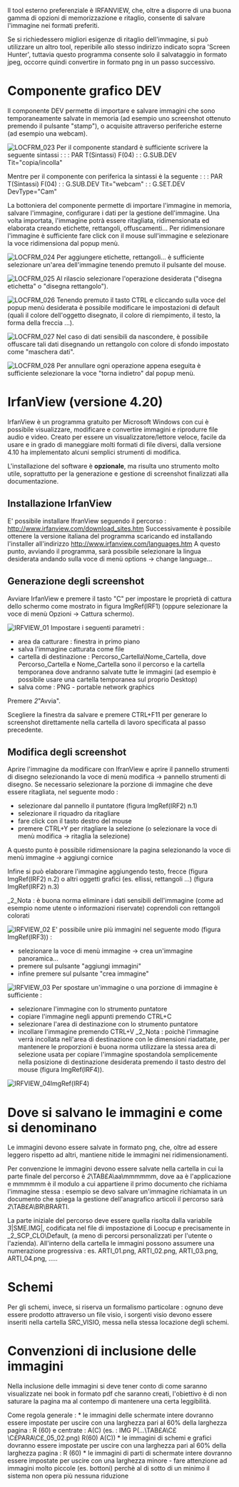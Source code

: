 Il tool esterno preferenziale è IRFANVIEW, che, oltre a disporre di una buona gamma di opzioni di memorizzazione e ritaglio, consente di salvare l'immagine nei formati preferiti.

Se si richiedessero migliori esigenze di ritaglio dell'immagine, si può utilizzare un altro tool, reperibile allo stesso indirizzo indicato sopra 'Screen Hunter', tuttavia questo programma consente solo il salvataggio in formato jpeg, occorre quindi convertire in formato png in un passo successivo.

# Componente grafico DEV
Il componente DEV permette di importare e salvare immagini che sono temporaneamente salvate in memoria (ad esempio uno screenshot ottenuto premendo il pulsante "stamp"), o acquisite attraverso periferiche esterne (ad esempio una webcam).

![LOCFRM_023](http://localhost:3000/immagini/LOCFRM_LTD/LOCFRM_023.png)
Per il componente standard è sufficiente scrivere la seguente sintassi : 
 :  : PAR T(Sintassi) F(04)
  :   : G.SUB.DEV Tit="copia/incolla"

Mentre per il componente con periferica la sintassi è la seguente : 
 :  : PAR T(Sintassi) F(04)
  :   : G.SUB.DEV Tit="webcam"
  :   : G.SET.DEV DevType="Cam"


La bottoniera del componente permette di importare l'immagine in memoria, salvare l'immagine, configurare i dati per la gestione dell'immagine. Una volta importata, l'immagine potrà essere ritagliata, ridimensionata ed elaborata creando etichette, rettangoli, offuscamenti...
Per ridimensionare l'immagine è sufficiente fare click con il mouse sull'immagine e selezionare la voce ridimensiona dal popup menù.

![LOCFRM_024](http://localhost:3000/immagini/LOCFRM_LTD/LOCFRM_024.png)
Per aggiungere etichette, rettangoli... è sufficiente selezionare un'area dell'immagine tenendo premuto il pulsante del mouse.

![LOCFRM_025](http://localhost:3000/immagini/LOCFRM_LTD/LOCFRM_025.png)
Al rilascio selezionare l'operazione desiderata ("disegna etichetta" o "disegna rettangolo").

![LOCFRM_026](http://localhost:3000/immagini/LOCFRM_LTD/LOCFRM_026.png)
Tenendo premuto il tasto CTRL e cliccando sulla voce del popup menù desiderata è possibile modificare le impostazioni di default (quali il colore dell'oggetto disegnato, il colore di riempimento, il testo, la forma della freccia ...).

![LOCFRM_027](http://localhost:3000/immagini/LOCFRM_LTD/LOCFRM_027.png)
Nel caso di dati sensibili da nascondere, è possibile offuscare tali dati disegnando un rettangolo con colore di sfondo impostato come "maschera dati".

![LOCFRM_028](http://localhost:3000/immagini/LOCFRM_LTD/LOCFRM_028.png)
Per annullare ogni operazione appena eseguita è sufficiente selezionare la voce "torna indietro" dal popup menù.

# IrfanView (versione 4.20)
IrfanView è un programma gratuito per Microsoft Windows con cui è possibile visualizzare, modificare e convertire immagini e riprodurre file audio e video. Creato per essere un visualizzatore/lettore veloce, facile da usare e in grado di maneggiare molti formati di file diversi, dalla versione 4.10 ha implementato alcuni semplici strumenti di modifica.

L'installazione del software è **opzionale**, ma risulta uno strumento molto utile, soprattutto per la generazione e gestione di screenshot finalizzati alla documentazione.

## Installazione IrfanView
E' possibile installare IfranView seguendo il percorso : 
http://www.irfanview.com/download_sites.htm
Successivamente è possibile ottenere la versione italiana del programma scaricando ed installando l'installer all'indirizzo
http://www.irfanview.com/languages.htm
A questo punto, avviando il programma, sarà possibile selezionare la lingua desiderata andando sulla voce di menù options -> change language...

## Generazione degli screenshot
Avviare IrfanView e premere il tasto "C" per impostare le proprietà di cattura dello schermo come mostrato in figura ImgRef(IRF1) (oppure selezionare la voce di menù  Opzioni -> Cattura schermo).

![IRFVIEW_01](http://localhost:3000/immagini/LOCFRM_LTD/IRFVIEW_01.png)
Impostare i seguenti parametri : 

- area da catturare :  finestra in primo piano
- salva l'immagine catturata come file
- cartella di destinazione :  Percorso_Cartella\Nome_Cartella, dove Percorso_Cartella e Nome_Cartella sono il percorso e la cartella temporanea dove andranno salvate tutte le immagini (ad esempio è possibile usare una cartella temporanea sul proprio Desktop)
- salva come :  PNG - portable network graphics

Premere _2_"Avvia".

Scegliere la finestra da salvare e premere CTRL+F11 per generare lo screenshot direttamente nella cartella di lavoro specificata al passo precedente.

## Modifica degli screenshot
Aprire l'immagine da modificare con IfranView e aprire il pannello strumenti di disegno selezionando la voce di menù modifica -> pannello strumenti di disegno.
Se necessario selezionare la porzione di immagine che deve essere ritagliata, nel seguente modo : 

- selezionare dal pannello il puntatore (figura ImgRef(IRF2) n.1)
- selezionare il riquadro da ritagliare
- fare click con il tasto destro del mouse
- premere CTRL+Y per ritagliare la selezione (o selezionare la voce di menù modifica -> ritaglia la selezione)

A questo punto è possibile ridimensionare la pagina selezionando la voce di menù immagine -> aggiungi cornice

Infine si può elaborare l'immagine aggiungendo testo, frecce (figura ImgRef(IRF2) n.2) o altri oggetti grafici (es. ellissi, rettangoli ...) (figura ImgRef(IRF2) n.3)

_2_Nota :  è buona norma eliminare i dati sensibili dell'immagine (come ad esempio nome utente o informazioni riservate) coprendoli con rettangoli colorati

![IRFVIEW_02](http://localhost:3000/immagini/LOCFRM_LTD/IRFVIEW_02.png)
E' possibile unire più immagini nel seguente modo (figura ImgRef(IRF3)) : 

- selezionare la voce di menù immagine -> crea un'immagine panoramica...
- premere sul pulsante "aggiungi immagini"
- infine premere sul pulsante "crea immagine"

![IRFVIEW_03](http://localhost:3000/immagini/LOCFRM_LTD/IRFVIEW_03.png)
Per spostare un'immagine o una porzione di immagine è sufficiente : 

- selezionare l'immagine con lo strumento puntatore
- copiare l'immagine negli appunti premendo CTRL+C
- selezionare l'area di destinazione con lo strumento puntatore
- incollare l'immagine premendo CTRL+V
_2_Nota :  poichè l'immagine verrà incollata nell'area di destinazione con le dimensioni riadattate, per mantenere le proporzioni è buona norma utilizzare la stessa area di selezione usata per copiare l'immagine spostandola semplicemente nella posizione di destinazione desiderata premendo il tasto destro del mouse (figura ImgRef(IRF4)).

![IRFVIEW_04](http://localhost:3000/immagini/LOCFRM_LTD/IRFVIEW_04.png)ImgRef(IRF4)

# Dove si salvano le immagini e come si denominano
Le immagini devono essere salvate in formato png, che, oltre ad essere leggero rispetto ad altri, mantiene nitide le immagini nei ridimensionamenti.

Per convenzione le immagini devono essere salvate nella cartella in cui la parte finale del percorso è _2_\TAB£A\aa\mmmmmm\, dove aa è l'applicazione e mmmmmm è il modulo a cui appartiene il primo documento che richiama l'immagine stessa :  esempio se devo salvare un'immagine richiamata in un documento che spiega la gestione dell'anagrafico articoli il percorso sarà _2_\TAB£A\BR\BRARTI.

La parte iniziale del percorso deve essere quella risolta dalla variabile _3_|SME.IMG|, codificata nel file di impostazione di Loocup e precisamente in _2_SCP_CLO\Default, (a meno di percorsi personalizzati per l'utente o l'azienda).
All'interno della cartella le immagini possono assumere una numerazione progressiva :  es. ARTI_01.png, ARTI_02.png, ARTI_03.png, ARTI_04.png, .....

# Schemi
Per gli schemi, invece, si riserva un formalismo particolare :  ognuno deve essere prodotto attraverso un file visio, i sorgenti visio devono essere inseriti nella cartella SRC_VISIO, messa nella stessa locazione degli schemi.

# Convenzioni di inclusione delle immagini
Nella inclusione delle immagini si deve tener conto di come saranno visualizzate nei book in formato pdf che saranno creati, l'obiettivo è di non saturare la pagina ma al contempo di mantenere una certa leggibilità.

Come regola generale : 
 \* le immagini delle schermate intere  dovranno essere impostate per uscire con una larghezza pari al 60% della larghezza pagina :  R (60) e centrate :  A(C) (es. :  IMG P(...\TAB£A\C£\C£PARA\C£_05_02.png) R(60) A(C))
 \* le immagini di schemi e grafici dovranno essere impostate per uscire con una larghezza pari al 60% della larghezza pagina :  R (60)
 \* le immagini di parti di schermate intere  dovranno essere impostate per uscire con una larghezza minore - fare attenzione ad immagini molto piccole (es. bottoni) perchè al di sotto di un minimo il sistema non opera più nessuna riduzione
